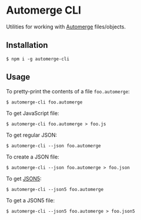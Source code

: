 # Automerge CLI

Utilities for working with [Automerge](https://github.com/automerge/automerge) files/objects.

## Installation

    $ npm i -g automerge-cli

## Usage

To pretty-print the contents of a file `foo.automerge`:

    $ automerge-cli foo.automerge

To get JavaScript file:

    $ automerge-cli foo.automerge > foo.js

To get regular JSON:

    $ automerge-cli --json foo.automerge

To create a JSON file:

    $ automerge-cli --json foo.automerge > foo.json

To get [JSON5](https://json5.org):

    $ automerge-cli --json5 foo.automerge

To get a JSON5 file:

    $ automerge-cli --json5 foo.automerge > foo.json5

